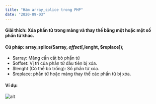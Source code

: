 ```yaml
---
title: "Hàm array_splice trong PHP"
date: "2020-09-03"
---
```

#### Giải thích: Xóa phần tử trong mảng và thay thế bằng một hoặc một số phần tử khác.

#### Cú pháp: array_splice($array, $offset[,$lenght, $replace]);
- $array: Mảng cần cắt bỏ phần tử
- $offset: Vị trí của phần tử đầu tiên bị xóa.
- $lenght (Có thể bỏ trống): Số phần tử xóa.
- $replace: phần tử hoặc mảng thay thế các phần tử bị xóa.

#### Ví dụ:

![alt](https://imgur.com/L4Q3fP0.png)